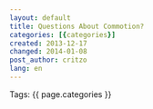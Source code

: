 ```yaml
---
layout: default
title: Questions About Commotion?
categories: [{categories}]
created: 2013-12-17
changed: 2014-01-08
post_author: critzo
lang: en
---
```

 <div class="tags">Tags: {{ page.categories }}</div>